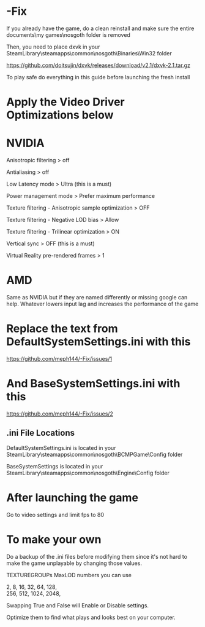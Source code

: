 # -Fix
If you already have the game, do a clean reinstall and make sure the entire documents\my games\nosgoth folder is removed

Then, you need to place dxvk in your SteamLibrary\steamapps\common\nosgoth\Binaries\Win32 folder  

https://github.com/doitsujin/dxvk/releases/download/v2.1/dxvk-2.1.tar.gz

To play safe do everything in this guide before launching the fresh install

# Apply the Video Driver Optimizations below 
# NVIDIA


Anisotropic filtering > off

Antialiasing > off

Low Latency mode > Ultra (this is a must)

Power management mode > Prefer maximum performance

Texture filtering - Anisotropic sample optimization > OFF

Texture filtering - Negative LOD bias > Allow

Texture filtering - Trilinear optimization > ON

Vertical sync > OFF (this is a must)

Virtual Reality pre-rendered frames > 1


# AMD

Same as NVIDIA but if they are named differently or missing google can help. 
Whatever lowers input lag and increases the performance of the game

# Replace the text from  DefaultSystemSettings.ini with this 
https://github.com/meph144/-Fix/issues/1
# And BaseSystemSettings.ini with this 
https://github.com/meph144/-Fix/issues/2

## .ini File Locations

DefaultSystemSettings.ini is located in your SteamLibrary\steamapps\common\nosgoth\BCMPGame\Config folder

BaseSystemSettings is located in your SteamLibrary\steamapps\common\nosgoth\Engine\Config folder

# After launching the game
Go  to video settings and limit fps to 80

# To make your own
Do a backup of the .ini files before modifying them since it's not hard to make the game unplayable by changing those values.

TEXTUREGROUPs MaxLOD numbers you can use

2, 
8, 
16, 
32, 
64, 
128,  
256, 
512, 
1024, 
2048, 

Swapping True and False will Enable or Disable settings.

Optimize them to find what plays and looks best on your computer.

